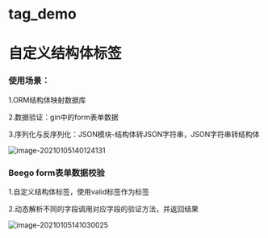 # tag_demo
# 自定义结构体标签

### 使用场景：

1.ORM结构体映射数据库

2.数据验证：gin中的form表单数据

3.序列化与反序列化：JSON模块-结构体转JSON字符串，JSON字符串转结构体

![image-20210105140124131](C:\Users\23013\Desktop\Go学习\笔记\form表单.png)



### Beego form表单数据校验

1.自定义结构体标签，使用valid标签作为标签

2.动态解析不同的字段调用对应字段的验证方法，并返回结果

![image-20210105141030025](C:\Users\23013\Desktop\Go学习\笔记\标签示例代码.png)
